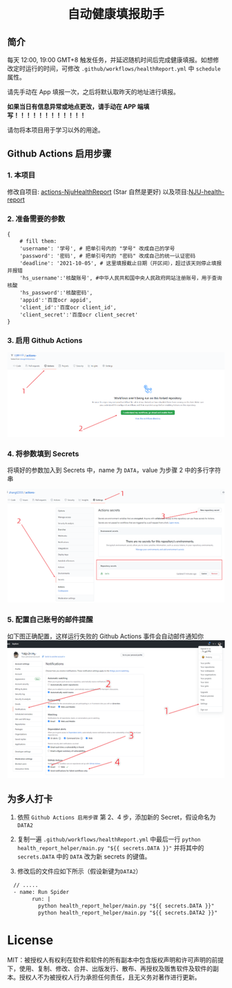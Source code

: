 <div align="center">
<h1 align="center">自动健康填报助手</h1>
</div>

## 简介

每天 12:00, 19:00 GMT+8 触发任务，并延迟随机时间后完成健康填报。如想修改定时运行的时间，可修改 `.github/workflows/healthReport.yml` 中 `schedule` 属性。

请先手动在 App 填报一次，之后将默认取昨天的地址进行填报。

**如果当日有信息异常或地点更改，请手动在 APP 端填写！！！！！！！！！！！！**

请勿将本项目用于学习以外的用途。

## Github Actions 启用步骤

### 1. 本项目

修改自项目: [actions-NjuHealthReport](https://github.com/zhangt2333/actions-NjuHealthReport) (Star 自然是更好)
以及项目:[NJU-health-report](https://github.com/kottory/NJU-health-report)

### 2. 准备需要的参数

```
{
    # fill them:
    'username': '学号', # 把单引号内的 "学号" 改成自己的学号
    'password': '密码', # 把单引号内的 "密码" 改成自己的统一认证密码
    'deadline': '2021-10-05', # 这里填报截止日期（开区间），超过该天则停止填报并报错
    'hs_username':'核酸账号', #中华人民共和国中央人民政府网站注册账号，用于查询核酸
    'hs_password':'核酸密码',
    'appid':'百度ocr appid',
    'client_id':'百度ocr client_id',
    'client_secret':'百度ocr client_secret'
}
```

### 3. 启用 Github Actions

![image-20210216140844300](README/image-20210216140844300.png)

### 4. 将参数填到 Secrets

将填好的参数加入到 Secrets 中，name 为 `DATA`，value 为步骤 2 中的多行字符串

![image-20210216140557947](README/image-20210216140557947.png)

### 5. 配置自己账号的邮件提醒

如下图正确配置，这样运行失败的 Github Actions 事件会自动邮件通知你
![](README/img5.png)

## 为多人打卡

1. 依照 `Github Actions 启用步骤` 第 2、4 步，添加新的 Secret，假设命名为 `DATA2`  

2. 复制一遍 `.github/workflows/healthReport.yml` 中最后一行 `python health_report_helper/main.py "${{ secrets.DATA }}"` 并将其中的 `secrets.DATA` 中的 `DATA` 改为新 secrets 的键值。

3. 修改后的文件应如下所示（假设新键为`DATA2`）

```
  // .....
  - name: Run Spider
        run: |
          python health_report_helper/main.py "${{ secrets.DATA }}"
          python health_report_helper/main.py "${{ secrets.DATA2 }}"
```

# License

MIT：被授权人有权利在软件和软件的所有副本中包含版权声明和许可声明的前提下，使用、复制、修改、合并、出版发行、散布、再授权及贩售软件及软件的副本。授权人不为被授权人行为承担任何责任，且无义务对著作进行更新。
